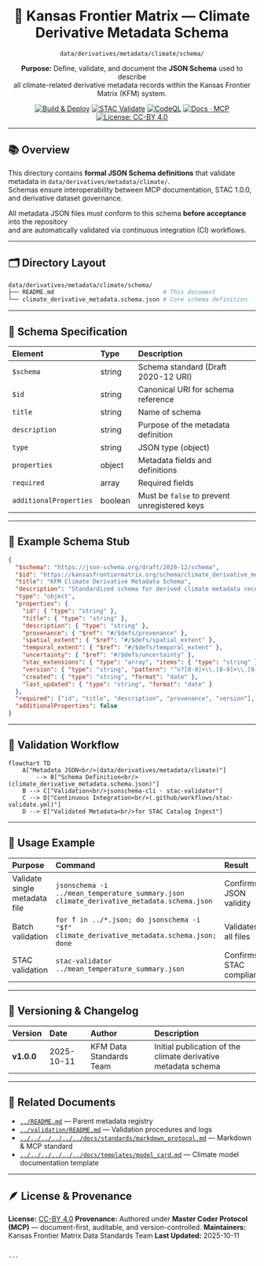 <div align="center">

# 🧩 Kansas Frontier Matrix — Climate Derivative Metadata Schema  
`data/derivatives/metadata/climate/schema/`

**Purpose:** Define, validate, and document the **JSON Schema** used to describe  
all climate-related derivative metadata records within the Kansas Frontier Matrix (KFM) system.

[![Build & Deploy](https://img.shields.io/github/actions/workflow/status/bartytime4life/Kansas-Frontier-Matrix/site.yml?label=Build%20%26%20Deploy)](../../../../../../.github/workflows/site.yml)
[![STAC Validate](https://img.shields.io/badge/STAC-validate-blue)](../../../../../../.github/workflows/stac-validate.yml)
[![CodeQL](https://img.shields.io/github/actions/workflow/status/bartytime4life/Kansas-Frontier-Matrix/codeql.yml?label=CodeQL)](../../../../../../.github/workflows/codeql.yml)
[![Docs · MCP](https://img.shields.io/badge/Docs-MCP-blue)](../../../../../../docs/)
[![License: CC-BY 4.0](https://img.shields.io/badge/License-CC--BY%204.0-lightgrey)](../../../../../../LICENSE)

</div>

---

## 📚 Overview

This directory contains **formal JSON Schema definitions** that validate  
metadata in `data/derivatives/metadata/climate/`.  
Schemas ensure interoperability between MCP documentation, STAC 1.0.0,  
and derivative dataset governance.

All metadata JSON files must conform to this schema **before acceptance** into the repository  
and are automatically validated via continuous integration (CI) workflows.

---

## 🗂️ Directory Layout
```bash
data/derivatives/metadata/climate/schema/
├── README.md                               # This document
└── climate_derivative_metadata.schema.json # Core schema definition
````

---

## 🧮 Schema Specification

| Element                | Type    | Description                                  |
| :--------------------- | :------ | :------------------------------------------- |
| `$schema`              | string  | Schema standard (Draft 2020-12 URI)          |
| `$id`                  | string  | Canonical URI for schema reference           |
| `title`                | string  | Name of schema                               |
| `description`          | string  | Purpose of the metadata definition           |
| `type`                 | string  | JSON type (object)                           |
| `properties`           | object  | Metadata fields and definitions              |
| `required`             | array   | Required fields                              |
| `additionalProperties` | boolean | Must be `false` to prevent unregistered keys |

---

## 🧠 Example Schema Stub

```json
{
  "$schema": "https://json-schema.org/draft/2020-12/schema",
  "$id": "https://kansasfrontiermatrix.org/schema/climate_derivative_metadata.schema.json",
  "title": "KFM Climate Derivative Metadata Schema",
  "description": "Standardized schema for derived climate metadata records.",
  "type": "object",
  "properties": {
    "id": { "type": "string" },
    "title": { "type": "string" },
    "description": { "type": "string" },
    "provenance": { "$ref": "#/$defs/provenance" },
    "spatial_extent": { "$ref": "#/$defs/spatial_extent" },
    "temporal_extent": { "$ref": "#/$defs/temporal_extent" },
    "uncertainty": { "$ref": "#/$defs/uncertainty" },
    "stac_extensions": { "type": "array", "items": { "type": "string" } },
    "version": { "type": "string", "pattern": "^v?[0-9]+\\.[0-9]+\\.[0-9]+$" },
    "created": { "type": "string", "format": "date" },
    "last_updated": { "type": "string", "format": "date" }
  },
  "required": ["id", "title", "description", "provenance", "version"],
  "additionalProperties": false
}
```

---

## 🧭 Validation Workflow

```mermaid
flowchart TD
    A["Metadata JSON<br/>(data/derivatives/metadata/climate)"]
        --> B["Schema Definition<br/>(climate_derivative_metadata.schema.json)"]
    B --> C["Validation<br/>jsonschema-cli · stac-validator"]
    C --> D["Continuous Integration<br/>(.github/workflows/stac-validate.yml)"]
    D --> E["Validated Metadata<br/>for STAC Catalog Ingest"]
```

---

## 🧰 Usage Example

| Purpose                       | Command                                                                                   | Result                   |
| :---------------------------- | :---------------------------------------------------------------------------------------- | :----------------------- |
| Validate single metadata file | `jsonschema -i ../mean_temperature_summary.json climate_derivative_metadata.schema.json`  | Confirms JSON validity   |
| Batch validation              | `for f in ../*.json; do jsonschema -i "$f" climate_derivative_metadata.schema.json; done` | Validates all files      |
| STAC validation               | `stac-validator ../mean_temperature_summary.json`                                         | Confirms STAC compliance |

---

## 🧾 Versioning & Changelog

| Version    | Date       | Author                  | Description                                                   |
| :--------- | :--------- | :---------------------- | :------------------------------------------------------------ |
| **v1.0.0** | 2025-10-11 | KFM Data Standards Team | Initial publication of the climate derivative metadata schema |

---

## 🧩 Related Documents

* [`../README.md`](../README.md) — Parent metadata registry
* [`../validation/README.md`](../validation/README.md) — Validation procedures and logs
* [`../../../../../../docs/standards/markdown_protocol.md`](../../../../../../docs/standards/markdown_protocol.md) — Markdown & MCP standard
* [`../../../../../../docs/templates/model_card.md`](../../../../../../docs/templates/model_card.md) — Climate model documentation template

---

## 🪶 License & Provenance

**License:** [CC-BY 4.0](../../../../../../LICENSE)
**Provenance:** Authored under **Master Coder Protocol (MCP)** — document-first, auditable, and version-controlled.
**Maintainers:** Kansas Frontier Matrix Data Standards Team
**Last Updated:** 2025-10-11

```

---
